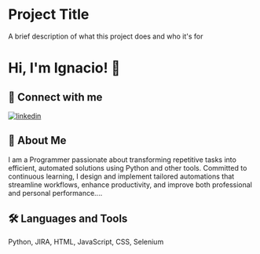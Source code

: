 
# Project Title

A brief description of what this project does and who it's for


# Hi, I'm Ignacio! 👋


## 🔗 Connect with me
[![linkedin](https://img.shields.io/badge/linkedin-0A66C2?style=for-the-badge&logo=linkedin&logoColor=white)](https://www.linkedin.com/in/ignacio-benito-pi%C3%B1ero/)



## 🚀 About Me
I am a Programmer passionate about transforming repetitive tasks into efficient, automated solutions using Python and other tools. Committed to continuous learning, I design and implement tailored automations that streamline workflows, enhance productivity, and improve both professional and personal performance....


## 🛠 Languages and Tools
Python, JIRA, HTML, JavaScript, CSS, Selenium


